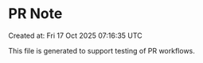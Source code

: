 # PR Note

Created at: Fri 17 Oct 2025 07:16:35 UTC

This file is generated to support testing of PR workflows.
